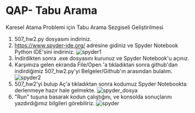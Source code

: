 # QAP- Tabu Arama
 Karesel Atama Problemi için Tabu Arama Sezgiseli Geliştirilmesi

1. 507_hw2.py dosyasını indiriniz.
2. https://www.spyder-ide.org/ adresine gidiniz ve Spyder Notebook Python IDE'sini indiriniz. 
![spyder1](https://user-images.githubusercontent.com/60961687/123553702-88c27680-d785-11eb-87a2-17c6ae01c5ea.PNG)
3. İndirdikten sonra .exe dosyasını kurunuz ve Spyder Notebook'u açınız.
4. Karşımıza gelen ekranda File/Open 'a tıkladıktan sonra github'dan indirdiğimiz 507_hw2.py'yi Belgeler/Github'ın arasından bulalım.
![spyder2](https://user-images.githubusercontent.com/60961687/123553984-ae9c4b00-d786-11eb-881b-c8e028113cc5.png)
5. 507_hw2'yi bulup Aç'a tıkladıktan sonra kodumuz Spyder Notebookta derlenmeye hazır hale gelmekte.
![spyder_dosya](https://user-images.githubusercontent.com/60961687/125205688-2e004300-e28c-11eb-92da-0aa0961420dc.PNG)
7. "Run" tuşuna basarak kodun çalıştığını, ve konsolda sonuçlarını yazdırdığımız bilgileri görebiliriz. 
![spyder](https://user-images.githubusercontent.com/60961687/125205635-e5e12080-e28b-11eb-902d-3618b907843e.png)



